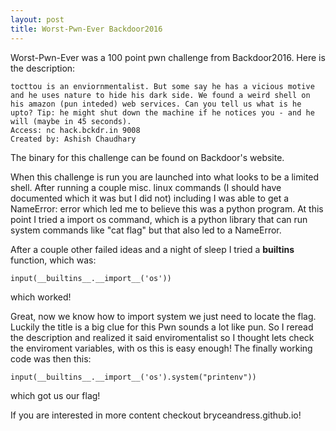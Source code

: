 ```yaml
---
layout: post
title: Worst-Pwn-Ever Backdoor2016
---
```


Worst-Pwn-Ever was a 100 point pwn challenge from Backdoor2016. Here is the description:

```
tocttou is an enviornmentalist. But some say he has a vicious motive and he uses nature to hide his dark side. We found a weird shell on his amazon (pun inteded) web services. Can you tell us what is he upto? Tip: he might shut down the machine if he notices you - and he will (maybe in 45 seconds).
Access: nc hack.bckdr.in 9008
Created by: Ashish Chaudhary
```

The binary for this challenge can be found on Backdoor's website.

When this challenge is run you are launched into what looks to be a limited shell. After
running a couple misc. linux commands (I should have documented which it was but I did not)
including I was able to get a NameError: error which led me to believe this was a python program.
At this point I tried a import os command, which is a python library that can run system
commands like "cat flag" but that also led to a NameError.

After a couple other failed ideas and a night of sleep I tried a __builtins__ function,
which was:

```
input(__builtins__.__import__('os'))
```
which worked!

Great, now we know how to import system we just need to locate the flag. Luckily the
title is a big clue for this Pwn sounds a lot like pun. So I reread the description
and realized it said enviromentalist so I thought lets check the enviroment variables,
with os this is easy enough! The finally working code was then this:

```
input(__builtins__.__import__('os').system("printenv"))
```

which got us our flag!

If you are interested in more content checkout bryceandress.github.io!

